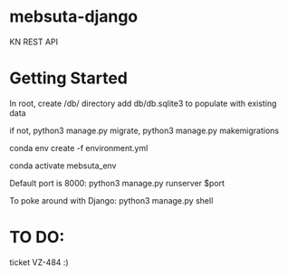 # mebsuta-django
KN REST API



# Getting Started

In root, create /db/ directory
add db/db.sqlite3 to populate with existing data

if not, 
python3 manage.py migrate, python3 manage.py makemigrations


conda env create -f environment.yml 

conda activate mebsuta_env 

Default port is 8000: python3 manage.py runserver $port

To poke around with Django: python3 manage.py shell 

# TO DO:
ticket VZ-484 :)




